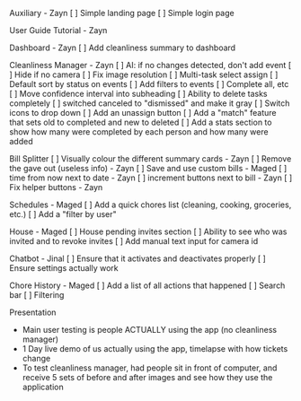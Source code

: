 Auxiliary - Zayn
[ ] Simple landing page
[ ] Simple login page

User Guide Tutorial - Zayn

Dashboard - Zayn
[ ] Add cleanliness summary to dashboard

Cleanliness Manager - Zayn
[ ] AI: if no changes detected, don't add event
[ ] Hide if no camera
[ ] Fix image resolution
[ ] Multi-task select assign
[ ] Default sort by status on events
[ ] Add filters to events
[ ] Complete all, etc
[ ] Move confidence interval into subheading
[ ] Ability to delete tasks completely
[ ] switched canceled to "dismissed" and make it gray
[ ] Switch icons to drop down
[ ] Add an unassign button
[ ] Add a "match" feature that sets old to completed and new to deleted
[ ] Add a stats section to show how many were completed by each person and how many were added

Bill Splitter
[ ] Visually colour the different summary cards - Zayn
[ ] Remove the gave out (useless info) - Zayn
[ ] Save and use custom bills - Maged
[ ] time from now next to date - Zayn
[ ] increment buttons next to bill - Zayn
[ ] Fix helper buttons - Zayn

Schedules - Maged
[ ] Add a quick chores list (cleaning, cooking, groceries, etc.)
[ ] Add a "filter by user"

House - Maged
[ ] House pending invites section
[ ] Ability to see who was invited and to revoke invites
[ ] Add manual text input for camera id

Chatbot - Jinal
[ ] Ensure that it activates and deactivates properly
[ ] Ensure settings actually work

Chore History - Maged
[ ] Add a list of all actions that happened
[ ] Search bar
[ ] Filtering

Presentation

- Main user testing is people ACTUALLY using the app (no cleanliness manager)
- 1 Day live demo of us actually using the app, timelapse with how tickets change
- To test cleanliness manager, had people sit in front of computer, and receive 5 sets of before and after images and see how they use the application
